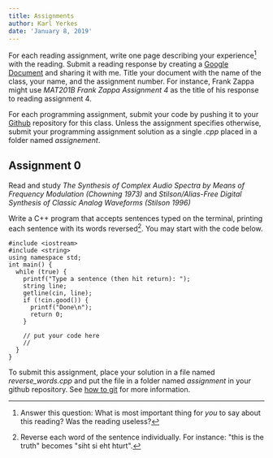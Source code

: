 ```yaml
---
title: Assignments
author: Karl Yerkes
date: 'January 8, 2019'
---
```


<section>

For each reading assignment, write one page describing your experience[^your_experience] with the reading. Submit a reading response by creating a [Google Document] and sharing it with me. Title your document with the name of the class, your name, and the assignment number. For instance, Frank Zappa might use _MAT201B Frank Zappa Assignment 4_ as the title of his response to reading assignment 4.

[^your_experience]: Answer this question: What is most important thing for _you_ to say about this reading? Was the reading useless?

For each programming assignment, submit your code by pushing it to your [Github] repository for this class. Unless the assignment specifies otherwise, submit your programming assignment solution as a single _.cpp_ placed in a folder named _assignement_.

</section>

## Assignment 0

Read and study _The Synthesis of Complex Audio Spectra by Means of Frequency Modulation (Chowning 1973)_ and _Stilson/Alias-Free Digital Synthesis of Classic Analog Waveforms (Stilson 1996)_

Write a C++ program that accepts sentences typed on the terminal, printing each sentence with its words reversed[^words_reversed]. You may start with the code below.

[^words_reversed]: Reverse each word of the sentence individually. For instance: "this is the truth" becomes "siht si eht hturt".

``` {#lst:starter_code .cpp}
#include <iostream>
#include <string>
using namespace std;
int main() {
  while (true) {
    printf("Type a sentence (then hit return): ");
    string line;
    getline(cin, line);
    if (!cin.good()) {
      printf("Done\n");
      return 0;
    }

    // put your code here
    //
  }
}
```

To submit this assignment, place your solution in a file named _reverse_words.cpp_ and put the file in a folder named _assignment_ in your github repository. See [how to git] for more information.

[Google Document]: https://drive.google.com
[Github]: https://github.com
[how to git]: how-to-git.html
